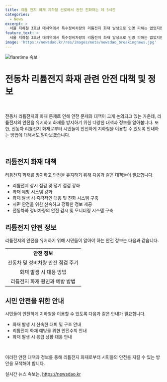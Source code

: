 ```yaml
---
title: 리튬 전지 화재 지하철 선로에서 완전 진화하는 데 5시간
categories:
  - News
excerpt: >
  서울 지하철 3호선 대치역에서 특수정비차량의 리튬전지 화재 발생으로 인명 피해는 없었지만, 진화에 5시간 소요되며 승객들의 불안 증폭. 전동차 절반 이상에 리튬전지 장착되어 있어 시민들의 우려 증폭. 화재 차량은 하이브리드 차량으로 33대가 운용 중. 대치역에서 연기로 열차 20분간 무정차 통과, 승객들 불편함. 정기적인 전지 점검과 화재 원인 규명을 통한 안전 대책 마련이 필요한 상황.
feature_text: >
  서울 지하철 3호선 대치역에서 특수정비차량의 리튬전지 화재 발생으로 인명 피해는 없었지만, 진화에 5시간 소요되며 승객들의 불안 증폭. 전동차 절반 이상에 리튬전지 장착되어 있어 시민들의 우려 증폭. 화재 차량은 하이브리드 차량으로 33대가 운용 중. 대치역에서 연기로 열차 20분간 무정차 통과, 승객들 불편함. 정기적인 전지 점검과 화재 원인 규명을 통한 안전 대책 마련이 필요한 상황.
image: 'https://newsdao.kr/res/images/meta/newsdao_breakingnews.jpg'
---
```


<p><img src="https://newsdao.kr/res/images/meta/newsdao_breakingnews.jpg" alt="flaretime 속보" /></p>

<h1>전동차 리튬전지 화재 관련 안전 대책 및 정보</h1>

<p data-ke-size="size16">&nbsp;</p>

<p>전동차 리튬전지의 화재 문제로 인해 안전 문제와 대책이 크게 논의되고 있는 가운데, 리튬전지의 안전을 유지하고 화재를 방지하기 위한 다양한 대책과 정보를 알아봅니다. 또한, 전동차 리튬전지 화재로부터 시민들이 안전하게 지하철을 이용할 수 있도록 안내하는 방법에 대해서도 알아보겠습니다. </p>

<p data-ke-size="size16">&nbsp;</p>

<h2 data-ke-size="size26">리튬전지 화재 대책</h2>

<p data-ke-size="size16">리튬전지 화재를 방지하고 안전을 유지하기 위해 다음과 같은 대책들이 필요합니다.</p>

<ul>
  <li>리튬전지 상시 점검 및 정기 점검 강화</li>
  <li>화재 예방 시스템 강화</li>
  <li>화재 발생 시 즉각적인 대응 및 진화 시스템 구축</li>
  <li>시민 안전을 위한 신속하고 정확한 정보 제공</li>
  <li>전동차와 정비차량의 안전 감시 및 모니터링 시스템 구축</li>
</ul>

<h2 data-ke-size="size26">리튬전지 안전 정보</h2>

<p data-ke-size="size16">리튬전지의 안전을 유지하기 위해 시민들이 알아야 하는 안전 정보는 다음과 같습니다.</p>

<table>
  <tr>
    <td style="text-align: center; height: 17px;"><b>안전 정보</b></td>
  </tr>
  <tr>
    <td style="text-align: center; height: 17px;">전동차 및 정비차량 안전 점검 주기</td>
  </tr>
  <tr>
    <td style="text-align: center; height: 17px;">화재 발생 시 대응 방법</td>
  </tr>
  <tr>
    <td style="text-align: center; height: 17px;">리튬전지 화재 원인과 예방 방법</td>
  </tr>
</table>

<h2 data-ke-size="size26">시민 안전을 위한 안내</h2>

<p data-ke-size="size16">시민들이 안전하게 지하철을 이용할 수 있도록 다음과 같은 안내가 필요합니다.</p>

<ul>
  <li>화재 발생 시 신속한 대피 및 구조 안내</li>
  <li>리튬전지 화재 예방을 위한 안전수칙 안내</li>
  <li>화재 발생 시 응급 상황 대응 안내</li>
</ul>

<p data-ke-size="size16">&nbsp;</p>

<p>이러한 안전 대책과 정보를 통해 리튬전지 화재로부터 시민들의 안전을 지킬 수 있는 방안을 모색해야 합니다.</p>
실시간 뉴스 속보는, <a href="https://newsdao.kr" rel="dofollow">https://newsdao.kr</a>


